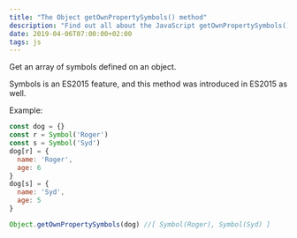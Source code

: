 ```yaml
---
title: "The Object getOwnPropertySymbols() method"
description: "Find out all about the JavaScript getOwnPropertySymbols() method of the Object object"
date: 2019-04-06T07:00:00+02:00
tags: js
---
```


Get an array of symbols defined on an object.

Symbols is an ES2015 feature, and this method was introduced in ES2015 as well.

Example:

```js
const dog = {}
const r = Symbol('Roger')
const s = Symbol('Syd')
dog[r] = {
  name: 'Roger',
  age: 6
}
dog[s] = {
  name: 'Syd',
  age: 5
}

Object.getOwnPropertySymbols(dog) //[ Symbol(Roger), Symbol(Syd) ]
```